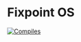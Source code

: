 # Fixpoint OS

[![Compiles](https://github.com/fixpointOS/fixpoint/workflows/Compile/badge.svg?event=push)](https://github.com/fixpointOS/fixpoint/actions)
